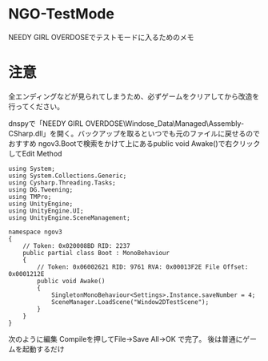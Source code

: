 # NGO-TestMode
NEEDY GIRL OVERDOSEでテストモードに入るためのメモ

# 注意
全エンディングなどが見られてしまうため、必ずゲームをクリアしてから改造を行ってください。

dnspyで「NEEDY GIRL OVERDOSE\Windose_Data\Managed\Assembly-CSharp.dll」を開く。バックアップを取るといつでも元のファイルに戻せるのでおすすめ
ngov3.Bootで検索をかけて上にあるpublic void Awake()で右クリックしてEdit Method

```
using System;
using System.Collections.Generic;
using Cysharp.Threading.Tasks;
using DG.Tweening;
using TMPro;
using UnityEngine;
using UnityEngine.UI;
using UnityEngine.SceneManagement;

namespace ngov3
{
	// Token: 0x020008BD RID: 2237
	public partial class Boot : MonoBehaviour
	{
		// Token: 0x06002621 RID: 9761 RVA: 0x00013F2E File Offset: 0x0001212E
		public void Awake()
		{
			SingletonMonoBehaviour<Settings>.Instance.saveNumber = 4;
			SceneManager.LoadScene("Window2DTestScene");
		}
	}
}
```
次のように編集
Compileを押してFile→Save All→OK で完了。
後は普通にゲームを起動するだけ

